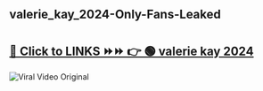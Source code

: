 
 ## valerie_kay_2024-Only-Fans-Leaked

# <h2><a href="https://clipsfans.com/valerie_kay_2024&ref=git">🔗 Click to LINKS ⏩⏩ 👉 🟢 valerie kay 2024 </a></h2>

<a href="https://clipsfans.com/valerie_kay_2024&ref=git" rel="nofollow" data-target="animated-image.originalLink"><img src="https://i.ibb.co.com/xMMVF88/686577567.gif" alt="Viral Video Original" style="max-width: 100%; display: inline-block;" data-target="animated-image.originalImage"></a>
